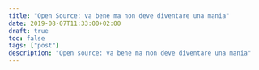 ```yaml
---
title: "Open Source: va bene ma non deve diventare una mania"
date: 2019-08-07T11:33:00+02:00
draft: true
toc: false
tags: ["post"]
description: "Open source: va bene ma non deve diventare una mania"
---
```

